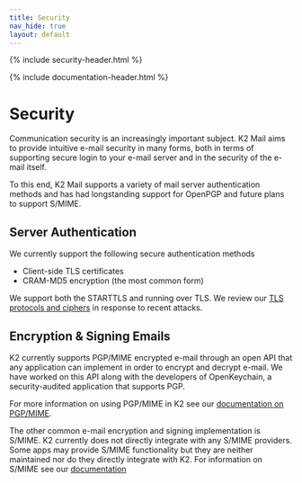 ```yaml
---
title: Security
nav_hide: true
layout: default
---
```


{% include security-header.html %}

{% include documentation-header.html %}

# Security

Communication security is an increasingly important subject. K2 Mail aims to provide intuitive e-mail security in many forms,
both in terms of supporting secure login to your e-mail server and in the security of the e-mail itself.

To this end, K2 Mail supports a variety of mail server authentication methods and has had
longstanding support for OpenPGP and future plans to support S/MIME.

## Server Authentication

We currently support the following secure authentication methods

* Client-side TLS certificates
* CRAM-MD5 encryption (the most common form)

We support both the STARTTLS and running over TLS. We review our <a href="{{site.url}}/documentation/security/ssl.html">TLS protocols and ciphers</a> in response to recent attacks.

## Encryption & Signing Emails

K2 currently supports PGP/MIME encrypted e-mail through an open API that any application can implement in order to encrypt and decrypt e-mail. We have worked on this API along with the developers of OpenKeychain, a security-audited application that supports PGP.

For more information on using PGP/MIME in K2 see our [documentation on PGP/MIME](/documentation/security/pgpmime.html).

The other common e-mail encryption and signing implementation is S/MIME. K2 currently does not directly integrate with any S/MIME providers. Some apps may provide S/MIME functionality but they are neither maintained nor do they directly integrate with K2. For information on S/MIME see our [documentation](/documentation/security/smime.html)
